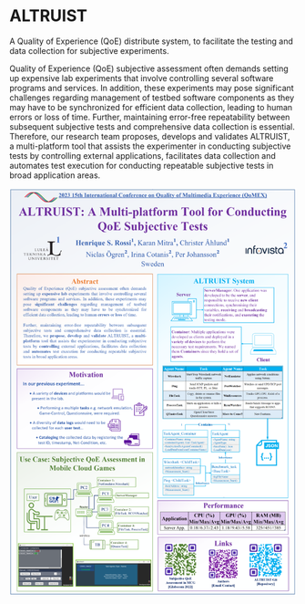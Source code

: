 # ALTRUIST
A Quality of Experience (QoE) distribute system, to facilitate the testing and data collection for subjective experiments.

Quality of Experience (QoE) subjective assessment often demands setting up expensive lab experiments that involve controlling several software programs and services. In addition, these experiments may pose significant challenges regarding management of testbed software components as they may have to be synchronized for efficient data collection, leading to human errors or loss of time. Further, maintaining error-free repeatability between subsequent subjective tests and comprehensive data collection is essential. Therefore, our research team proposes, develops and validates ALTRUIST, a multi-platform tool that assists the experimenter in conducting subjective tests by controlling external applications, facilitates data collection and automates test execution for conducting repeatable subjective tests in broad application areas.

![Screenshot](posterPic.png)
